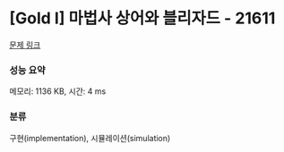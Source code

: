 # [Gold I] 마법사 상어와 블리자드 - 21611 

[문제 링크](https://www.acmicpc.net/problem/21611) 

### 성능 요약

메모리: 1136 KB, 시간: 4 ms

### 분류

구현(implementation), 시뮬레이션(simulation)

